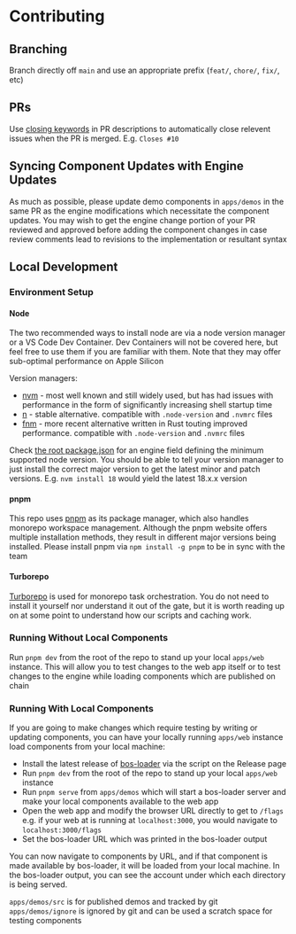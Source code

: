 # Contributing

## Branching

Branch directly off `main` and use an appropriate prefix (`feat/`, `chore/`, `fix/`, etc)

## PRs

Use [closing keywords](https://docs.github.com/en/issues/tracking-your-work-with-issues/linking-a-pull-request-to-an-issue#linking-a-pull-request-to-an-issue-using-a-keyword) in PR descriptions to automatically close relevent issues when the PR is merged. E.g. `Closes #10`

## Syncing Component Updates with Engine Updates

As much as possible, please update demo components in `apps/demos` in the same PR as the engine modifications which necessitate the component updates. You may wish to get the engine change portion of your PR reviewed and approved before adding the component changes in case review comments lead to revisions to the implementation or resultant syntax

## Local Development

### Environment Setup

#### Node

The two recommended ways to install node are via a node version manager or a VS Code Dev Container. Dev Containers will not be covered here, but feel free to use them if you are familiar with them. Note that they may offer sub-optimal performance on Apple Silicon

Version managers:
- [nvm](https://github.com/nvm-sh/nvm) - most well known and still widely used, but has had issues with performance in the form of significantly increasing shell startup time
- [n](https://github.com/tj/n) - stable alternative. compatible with `.node-version` and `.nvmrc` files
- [fnm](https://github.com/Schniz/fnm) - more recent alternative written in Rust touting improved performance. compatible with `.node-version` and `.nvmrc` files

Check [the root package.json](./package.json) for an engine field defining the minimum supported node version. You should be able to tell your version manager to just install the correct major version to get the latest minor and patch versions. E.g. `nvm install 18` would yield the latest 18.x.x version

#### pnpm

This repo uses [pnpm](https://pnpm.io/) as its package manager, which also handles monorepo workspace management. Although the pnpm website offers multiple installation methods, they result in different major versions being installed. Please install pnpm via `npm install -g pnpm` to be in sync with the team

#### Turborepo

[Turborepo](https://turbo.build/repo) is used for monorepo task orchestration. You do not need to install it yourself nor understand it out of the gate, but it is worth reading up on at some point to understand how our scripts and caching work.

### Running Without Local Components

Run `pnpm dev` from the root of the repo to stand up your local `apps/web` instance. This will allow you to test changes to the web app itself or to test changes to the engine while loading components which are published on chain

### Running With Local Components

If you are going to make changes which require testing by writing or updating components, you can have your locally running `apps/web` instance load components from your local machine:
- Install the latest release of [bos-loader](https://github.com/near/bos-loader) via the script on the Release page
- Run `pnpm dev` from the root of the repo to stand up your local `apps/web` instance
- Run `pnpm serve` from `apps/demos` which will start a bos-loader server and make your local components available to the web app
- Open the web app and modify the browser URL directly to get to `/flags`  
  e.g. if your web at is running at `localhost:3000`, you would navigate to `localhost:3000/flags`
- Set the bos-loader URL which was printed in the bos-loader output

You can now navigate to components by URL, and if that component is made available by bos-loader, it will be loaded from your local machine. In the bos-loader output, you can see the account under which each directory is being served.

`apps/demos/src` is for published demos and tracked by git  
`apps/demos/ignore` is ignored by git and can be used a scratch space for testing components